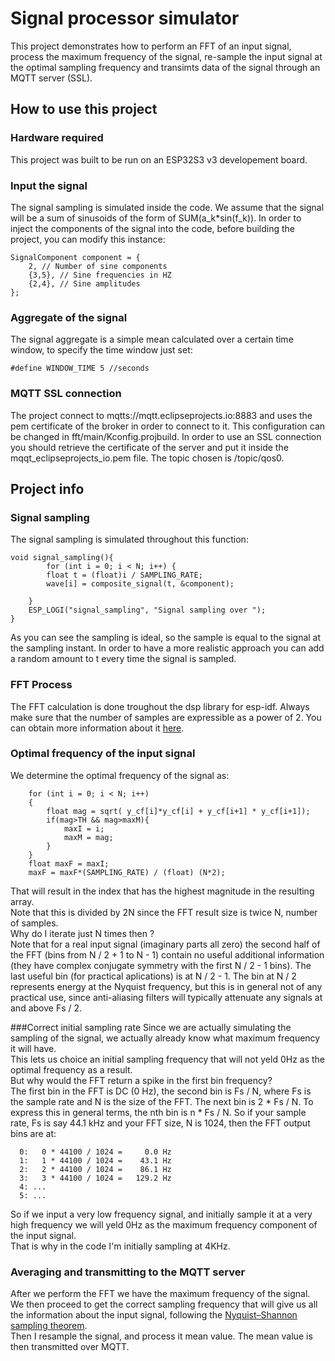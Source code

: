 # Signal processor simulator 

This project demonstrates how to perform an FFT of an input signal, process the maximum frequency of the signal, re-sample the input signal at the optimal sampling frequency and transimts data of the signal through an MQTT server (SSL).

## How to use this project

### Hardware required

This project was built to be run on an ESP32S3 v3 developement board.

### Input the signal

The signal sampling is simulated inside the code.
We assume that the signal will be a sum of sinusoids of the form of SUM(a_k*sin(f_k)).
In order to inject the components of the signal into the code, before building the project, you can modify this instance:

```
SignalComponent component = {
    2, // Number of sine components
    {3,5}, // Sine frequencies in HZ
    {2,4}, // Sine amplitudes
};
```
### Aggregate of the signal
The signal aggregate is a simple mean calculated over a certain time window, to specify the time window just set:

```
#define WINDOW_TIME 5 //seconds
```

### MQTT SSL connection

The project connect to mqtts://mqtt.eclipseprojects.io:8883 and uses the pem certificate of the broker in order to connect to it.
This configuration can be changed in fft/main/Kconfig.projbuild.
In order to use an SSL connection you should retrieve the certificate of the server and put it inside the mqqt_eclipseprojects_io.pem file.
The topic chosen is /topic/qos0.

## Project info
### Signal sampling
The signal sampling is simulated throughout this function:

```
void signal_sampling(){
        for (int i = 0; i < N; i++) {
        float t = (float)i / SAMPLING_RATE;
        wave[i] = composite_signal(t, &component);
        
    }
    ESP_LOGI("signal_sampling", "Signal sampling over ");
}

```
As you can see the sampling is ideal, so the sample is equal to the signal at the sampling instant.
In order to have a more realistic approach you can add a random amount to t every time the signal is sampled.

### FFT Process
The FFT calculation is done troughout the dsp library for esp-idf.
Always make sure that the number of samples are expressible as a power of 2.
You can obtain more information about it [here](https://github.com/espressif/esp-dsp).

### Optimal frequency of the input signal

We determine the optimal frequency of the signal as:
```
    for (int i = 0; i < N; i++) 
    {
        float mag = sqrt( y_cf[i]*y_cf[i] + y_cf[i+1] * y_cf[i+1]);
        if(mag>TH && mag>maxM){
            maxI = i;
            maxM = mag;
        }
    }
    float maxF = maxI;
    maxF = maxF*(SAMPLING_RATE) / (float) (N*2);

```
That will result in the index that has the highest magnitude in the resulting array.<br>
Note that this is divided by 2N since the FFT result size is twice N, number of samples.<br>
Why do I iterate just N times then ?<br>
Note that for a real input signal (imaginary parts all zero) the second half of the FFT (bins from N / 2 + 1 to N - 1) contain no useful additional information (they have complex conjugate symmetry with the first N / 2 - 1 bins). The last useful bin (for practical aplications) is at N / 2 - 1. The bin at N / 2 represents energy at the Nyquist frequency, but this is in general not of any practical use, since anti-aliasing filters will typically attenuate any signals at and above Fs / 2.

###Correct initial sampling rate
Since we are actually simulating the sampling of the signal, we actually already know what maximum frequency it will have.<br>
This lets us choice an initial sampling frequency that will not yeld 0Hz as the optimal frequency as a result.<br>
But why would the FFT return a spike in the first bin frequency?<br>
The first bin in the FFT is DC (0 Hz), the second bin is Fs / N, where Fs is the sample rate and N is the size of the FFT. The next bin is 2 * Fs / N. To express this in general terms, the nth bin is n * Fs / N.
So if your sample rate, Fs is say 44.1 kHz and your FFT size, N is 1024, then the FFT output bins are at:
```
  0:   0 * 44100 / 1024 =     0.0 Hz
  1:   1 * 44100 / 1024 =    43.1 Hz
  2:   2 * 44100 / 1024 =    86.1 Hz
  3:   3 * 44100 / 1024 =   129.2 Hz
  4: ...
  5: ...
```
So if we input a very low frequency signal, and initially sample it at a very high frequency we will yeld 0Hz as the maximum frequency component of the input signal.<br>
That is why in the code I'm initially sampling at 4KHz.

### Averaging and transmitting to the MQTT server
After we perform the FFT we have the maximum frequency of the signal. We then proceed to get the correct sampling frequency that will give us all the information about the input signal, following the [Nyquist–Shannon sampling theorem](https://en.wikipedia.org/wiki/Nyquist%E2%80%93Shannon_sampling_theorem).<br>
Then I resample the signal, and process it mean value.
The mean value is then transmitted over MQTT.
